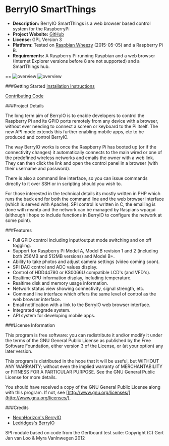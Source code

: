 BerryIO SmartThings
=======

- **Description:** BerryIO SmartThings is a web browser based control system for the RaspberryPi
- **Project Website:** [GitHub](https://github.com/nicholaswilde/berryio-smartthings)
- **License:** GPL Version 3
- **Platform:** Tested on [Raspbian Wheezy](https://www.raspberrypi.org/downloads/raspbian/) (2015-05-05) and a Raspberry Pi B.
- **Requirements:** A Raspberry Pi running Raspbian and a web browser (Internet Explorer versions before 8 are not supported) and a SmartThings hub.

==
![overview](https://raw.githubusercontent.com/nicholaswilde/berryio-smartthings/master/art/screenshot.png)
![overview](https://raw.githubusercontent.com/nicholaswilde/berryio-smartthings/master/art/screenshot-berryio.png)

###Getting Started
[Installation Instructions](https://github.com/nicholaswilde/berryio-smartthings/wiki/Installation)

[Contributing Code](https://github.com/nicholaswilde/berryio-smartthings/blob/master/CONTRIBUTING_CODE)

###Project Details

The long term aim of BerryIO is to enable developers to control the Raspberry Pi and its GPIO ports remotely from any device with a browser, without ever needing to connect a screen or keyboard to the Pi itself. The new API mode extends this further enabling mobile apps, etc to be produced and control BerryIO.

The way BerryIO works is once the Raspberry Pi has booted up (or if the connectivity changes) it automatically connects to the main wired or one of the predefined wireless networks and emails the owner with a web link. They can then click the link and open the control panel in a browser (with their username and password).

There is also a command line interface, so you can issue commands directly to it over SSH or in scripting should you wish to.

For those interested in the technical details its mostly written in PHP which runs the back end for both the command line and the web browser interface (which is served with Apache). SPI control is written in C, the emailing is done with msmtp and the network can be managed by Raspians wpagui (although I hope to include functions in BerryIO to configure the network at some point).


###Features
- Full GPIO control including input/output mode switching and on off toggling.
- Support for Raspberry Pi Model A, Model B revision 1 and 2 (including both 256MB and 512MB versions) and Model B+.
- Ability to take photos and adjust camera settings (video coming soon).
- SPI DAC control and ADC values display.
- Control of HDD44780 or KS0066U compatible LCD's (and VFD's).
- Realtime CPU information display, including temperature.
- Realtime disk and memory usage information.
- Network status view showing connectivity, signal strength, etc.
- Command line interface which offers the same level of control as the web browser interface.
- Email notification with a link to the BerryIO web browser interface.
- Integrated upgrade system.
- API system for developing mobile apps.


###License Information

This program is free software: you can redistribute it and/or modify it under the terms of the GNU General Public License as published by the Free Software Foundation, either version 3 of the License, or (at your option) any later version.

This program is distributed in the hope that it will be useful, but WITHOUT ANY WARRANTY; without even the implied warranty of MERCHANTABILITY or FITNESS FOR A PARTICULAR PURPOSE.  See the GNU General Public License for more details.

You should have received a copy of the GNU General Public License along with this program.  If not, see [http://www.gnu.org/licenses/](http://www.gnu.org/licenses/).

###Credits

- [NeonHorizon's BerryIO](https://github.com/NeonHorizon/berryio)
- [Ledridges's BerryIO](https://github.com/Ledridge/berryio)

SPI module based on code from the Gertboard test suite:
Copyright (C) Gert Jan van Loo & Myra VanInwegen 2012

